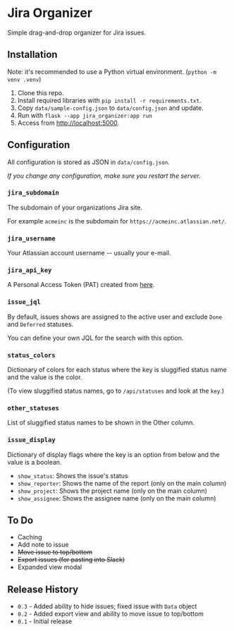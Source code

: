 # Jira Organizer

Simple drag-and-drop organizer for Jira issues.

## Installation

Note: it's recommended to use a Python virtual environment. (`python -m venv .venv`)

1. Clone this repo.
2. Install required libraries with `pip install -r requirements.txt`.
3. Copy `data/sample-config.json` to `data/config.json` and update.
4. Run with `flask --app jira_organizer:app run`
5. Access from <http://localhost:5000>.

## Configuration

All configuration is stored as JSON in `data/config.json`.

_If you change any configuration, make sure you restart the server._

### `jira_subdomain`

The subdomain of your organizations Jira site.

For example `acmeinc` is the subdomain for `https://acmeinc.atlassian.net/`.

### `jira_username`

Your Atlassian account username -- usually your e-mail.

### `jira_api_key`

A Personal Access Token (PAT) created from [here](https://id.atlassian.com/manage-profile/security/api-tokens).

### `issue_jql`

By default, issues shows are assigned to the active user and exclude `Done` and `Deferred` statuses. 

You can define your own JQL for the search with this option. 

### `status_colors`

Dictionary of colors for each status where the key is sluggified status name and the value is the color. 

(To view sluggified status names, go to `/api/statuses` and look at the `key`.)

### `other_statuses`

List of sluggified status names to be shown in the Other column.

### `issue_display`

Dictionary of display flags where the key is an option from below and the value is a boolean.

 * `show_status`: Shows the issue's status
 * `show_reporter`: Shows the name of the report (only on the main column)
 * `show_project`: Shows the project name (only on the main column)
 * `show_assignee`: Shows the assignee name (only on the main column)

## To Do

 * Caching
 * Add note to issue
 * ~~Move issue to top/bottom~~
 * ~~Export issues (for pasting into Slack)~~
 * Expanded view modal

## Release History
 
 * `0.3` - Added ability to hide issues; fixed issue with `Data` object
 * `0.2` - Added export view and ability to move issue to top/bottom
 * `0.1` - Initial release
